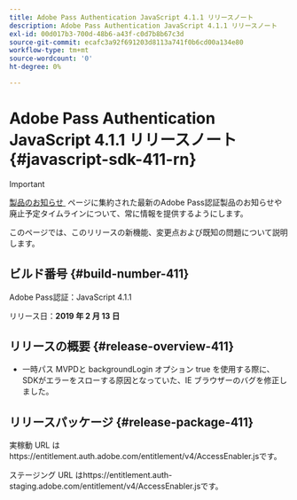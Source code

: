 ```yaml
---
title: Adobe Pass Authentication JavaScript 4.1.1 リリースノート
description: Adobe Pass Authentication JavaScript 4.1.1 リリースノート
exl-id: 00d017b3-700d-48b6-a43f-c0d7b8b67c3d
source-git-commit: ecafc3a92f691203d8113a741f0b6cd00a134e80
workflow-type: tm+mt
source-wordcount: '0'
ht-degree: 0%

---
```


# Adobe Pass Authentication JavaScript 4.1.1 リリースノート {#javascript-sdk-411-rn}

>[!IMPORTANT]
>
> [&#x200B; 製品のお知らせ &#x200B;](/help/authentication/product-announcements.md) ページに集約された最新のAdobe Pass認証製品のお知らせや廃止予定タイムラインについて、常に情報を提供するようにします。

このページでは、このリリースの新機能、変更点および既知の問題について説明します。

## ビルド番号 {#build-number-411}

Adobe Pass認証：JavaScript 4.1.1

リリース日：**2019 年 2 月 13 日**

## リリースの概要 {#release-overview-411}

* 一時パス MVPDと backgroundLogin オプション true を使用する際に、SDKがエラーをスローする原因となっていた、IE ブラウザーのバグを修正しました。

## リリースパッケージ {#release-package-411}

実稼動 URL はhttps://entitlement.auth.adobe.com/entitlement/v4/AccessEnabler.jsです。

ステージング URL はhttps://entitlement.auth-staging.adobe.com/entitlement/v4/AccessEnabler.jsです。
